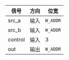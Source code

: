 | 信号    | 方向 | 位宽     |
| ------- | ---- | -------- |
| src_a   | 输入 | `W_ADDR` |
| src_b   | 输入 | `W_ADDR` |
| control | 输入 | 3        |
| out     | 输出 | `W_ADDR` |